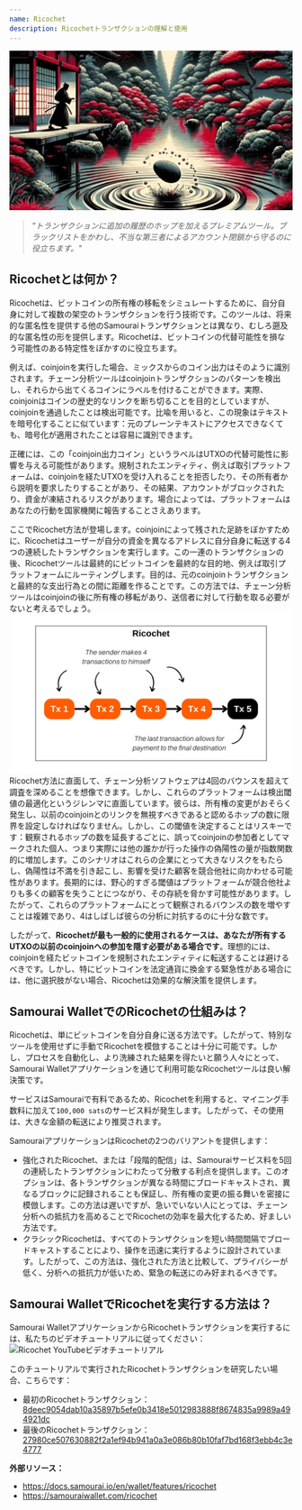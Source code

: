 ```yaml
---
name: Ricochet
description: Ricochetトランザクションの理解と使用
---
```

![cover ricochet](assets/cover.webp)

> *"トランザクションに追加の履歴のホップを加えるプレミアムツール。ブラックリストをかわし、不当な第三者によるアカウント閉鎖から守るのに役立ちます。"*

## Ricochetとは何か？
Ricochetは、ビットコインの所有権の移転をシミュレートするために、自分自身に対して複数の架空のトランザクションを行う技術です。このツールは、将来的な匿名性を提供する他のSamouraiトランザクションとは異なり、むしろ遡及的な匿名性の形を提供します。Ricochetは、ビットコインの代替可能性を損なう可能性のある特定性をぼかすのに役立ちます。

例えば、coinjoinを実行した場合、ミックスからのコイン出力はそのように識別されます。チェーン分析ツールはcoinjoinトランザクションのパターンを検出し、それらから出てくるコインにラベルを付けることができます。実際、coinjoinはコインの歴史的なリンクを断ち切ることを目的としていますが、coinjoinを通過したことは検出可能です。比喩を用いると、この現象はテキストを暗号化することに似ています：元のプレーンテキストにアクセスできなくても、暗号化が適用されたことは容易に識別できます。

正確には、この「coinjoin出力コイン」というラベルはUTXOの代替可能性に影響を与える可能性があります。規制されたエンティティ、例えば取引プラットフォームは、coinjoinを経たUTXOを受け入れることを拒否したり、その所有者から説明を要求したりすることがあり、その結果、アカウントがブロックされたり、資金が凍結されるリスクがあります。場合によっては、プラットフォームはあなたの行動を国家機関に報告することさえあります。

ここでRicochet方法が登場します。coinjoinによって残された足跡をぼかすために、Ricochetはユーザーが自分の資金を異なるアドレスに自分自身に転送する4つの連続したトランザクションを実行します。この一連のトランザクションの後、Ricochetツールは最終的にビットコインを最終的な目的地、例えば取引プラットフォームにルーティングします。目的は、元のcoinjoinトランザクションと最終的な支出行為との間に距離を作ることです。この方法では、チェーン分析ツールはcoinjoinの後に所有権の移転があり、送信者に対して行動を取る必要がないと考えるでしょう。
![ricochet diagram](assets/en/1.webp)
Ricochet方法に直面して、チェーン分析ソフトウェアは4回のバウンスを超えて調査を深めることを想像できます。しかし、これらのプラットフォームは検出閾値の最適化というジレンマに直面しています。彼らは、所有権の変更がおそらく発生し、以前のcoinjoinとのリンクを無視すべきであると認めるホップの数に限界を設定しなければなりません。しかし、この閾値を決定することはリスキーです：観察されるホップの数を延長するごとに、誤ってcoinjoinの参加者としてマークされた個人、つまり実際には他の誰かが行った操作の偽陽性の量が指数関数的に増加します。このシナリオはこれらの企業にとって大きなリスクをもたらし、偽陽性は不満を引き起こし、影響を受けた顧客を競合他社に向かわせる可能性があります。長期的には、野心的すぎる閾値はプラットフォームが競合他社よりも多くの顧客を失うことにつながり、その存続を脅かす可能性があります。したがって、これらのプラットフォームにとって観察されるバウンスの数を増やすことは複雑であり、4はしばしば彼らの分析に対抗するのに十分な数です。

したがって、**Ricochetが最も一般的に使用されるケースは、あなたが所有するUTXOの以前のcoinjoinへの参加を隠す必要がある場合です**。理想的には、coinjoinを経たビットコインを規制されたエンティティに転送することは避けるべきです。しかし、特にビットコインを法定通貨に換金する緊急性がある場合には、他に選択肢がない場合、Ricochetは効果的な解決策を提供します。
## Samourai WalletでのRicochetの仕組みは？

Ricochetは、単にビットコインを自分自身に送る方法です。したがって、特別なツールを使用せずに手動でRicochetを模倣することは十分に可能です。しかし、プロセスを自動化し、より洗練された結果を得たいと願う人々にとって、Samourai Walletアプリケーションを通じて利用可能なRicochetツールは良い解決策です。

サービスはSamouraiで有料であるため、Ricochetを利用すると、マイニング手数料に加えて`100,000 sats`のサービス料が発生します。したがって、その使用は、大きな金額の転送により推奨されます。

SamouraiアプリケーションはRicochetの2つのバリアントを提供します：
- 強化されたRicochet、または「段階的配信」は、Samouraiサービス料を5回の連続したトランザクションにわたって分散する利点を提供します。このオプションは、各トランザクションが異なる時間にブロードキャストされ、異なるブロックに記録されることも保証し、所有権の変更の振る舞いを密接に模倣します。この方法は遅いですが、急いでいない人にとっては、チェーン分析への抵抗力を高めることでRicochetの効率を最大化するため、好ましい方法です。
- クラシックRicochetは、すべてのトランザクションを短い時間間隔でブロードキャストすることにより、操作を迅速に実行するように設計されています。したがって、この方法は、強化された方法と比較して、プライバシーが低く、分析への抵抗力が低いため、緊急の転送にのみ好まれるべきです。

## Samourai WalletでRicochetを実行する方法は？
Samourai WalletアプリケーションからRicochetトランザクションを実行するには、私たちのビデオチュートリアルに従ってください：
![Ricochet YouTubeビデオチュートリアル](https://youtu.be/Gsz0zuVo3N4)

このチュートリアルで実行されたRicochetトランザクションを研究したい場合、こちらです：
- 最初のRicochetトランザクション：[8deec9054dab10a35897b5efe0b3418e5012983888f8674835a9989a494921dc](https://mempool.space/fr/testnet/tx/8deec9054dab10a35897b5efe0b3418e5012983888f8674835a9989a494921dc)
- 最後のRicochetトランザクション：[27980ce507630882f2a1ef94b941a0a3e086b80b10faf7bd168f3ebb4c3e4777](https://mempool.space/fr/testnet/tx/27980ce507630882f2a1ef94b941a0a3e086b80b10faf7bd168f3ebb4c3e4777)

**外部リソース：**
- https://docs.samourai.io/en/wallet/features/ricochet
- https://samouraiwallet.com/ricochet